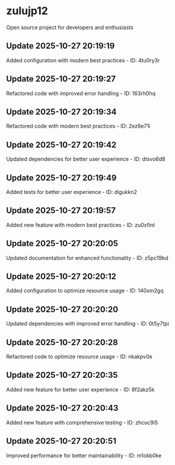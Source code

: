 # zulujp12
Open source project for developers and enthusiasts

## Update 2025-10-27 20:19:19
Added configuration with modern best practices - ID: 4tu0ry3r


## Update 2025-10-27 20:19:27
Refactored code with improved error handling - ID: 163rh0hq


## Update 2025-10-27 20:19:34
Refactored code with modern best practices - ID: 2ez6e71i


## Update 2025-10-27 20:19:42
Updated dependencies for better user experience - ID: dtsvo6d8


## Update 2025-10-27 20:19:49
Added tests for better user experience - ID: digukkn2


## Update 2025-10-27 20:19:57
Added new feature with modern best practices - ID: zu0xfint


## Update 2025-10-27 20:20:05
Updated documentation for enhanced functionality - ID: z5pc19bd


## Update 2025-10-27 20:20:12
Added configuration to optimize resource usage - ID: 140xm2gq


## Update 2025-10-27 20:20:20
Updated dependencies with improved error handling - ID: 0t5y7tpi


## Update 2025-10-27 20:20:28
Refactored code to optimize resource usage - ID: nkakpv0e


## Update 2025-10-27 20:20:35
Added new feature for better user experience - ID: 8f2akz5k


## Update 2025-10-27 20:20:43
Added new feature with comprehensive testing - ID: zhcoc9i5


## Update 2025-10-27 20:20:51
Improved performance for better maintainability - ID: m1okb0ke

